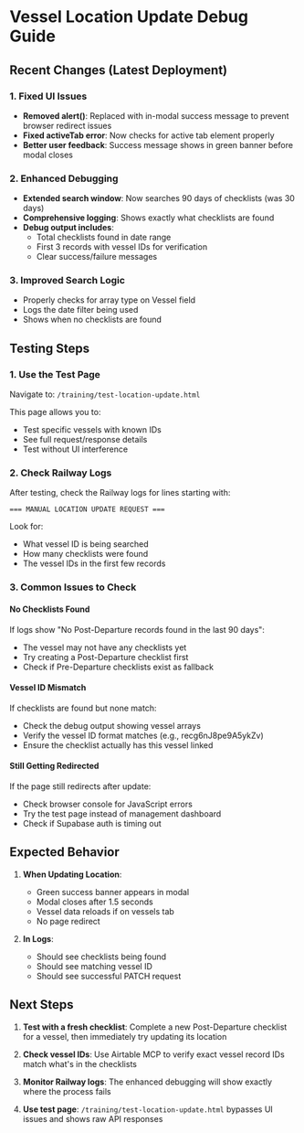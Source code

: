 # Vessel Location Update Debug Guide

## Recent Changes (Latest Deployment)

### 1. Fixed UI Issues
- **Removed alert()**: Replaced with in-modal success message to prevent browser redirect issues
- **Fixed activeTab error**: Now checks for active tab element properly
- **Better user feedback**: Success message shows in green banner before modal closes

### 2. Enhanced Debugging
- **Extended search window**: Now searches 90 days of checklists (was 30 days)
- **Comprehensive logging**: Shows exactly what checklists are found
- **Debug output includes**:
  - Total checklists found in date range
  - First 3 records with vessel IDs for verification
  - Clear success/failure messages

### 3. Improved Search Logic
- Properly checks for array type on Vessel field
- Logs the date filter being used
- Shows when no checklists are found

## Testing Steps

### 1. Use the Test Page
Navigate to: `/training/test-location-update.html`

This page allows you to:
- Test specific vessels with known IDs
- See full request/response details
- Test without UI interference

### 2. Check Railway Logs
After testing, check the Railway logs for lines starting with:
```
=== MANUAL LOCATION UPDATE REQUEST ===
```

Look for:
- What vessel ID is being searched
- How many checklists were found
- The vessel IDs in the first few records

### 3. Common Issues to Check

#### No Checklists Found
If logs show "No Post-Departure records found in the last 90 days":
- The vessel may not have any checklists yet
- Try creating a Post-Departure checklist first
- Check if Pre-Departure checklists exist as fallback

#### Vessel ID Mismatch
If checklists are found but none match:
- Check the debug output showing vessel arrays
- Verify the vessel ID format matches (e.g., recg6nJ8pe9A5ykZv)
- Ensure the checklist actually has this vessel linked

#### Still Getting Redirected
If the page still redirects after update:
- Check browser console for JavaScript errors
- Try the test page instead of management dashboard
- Check if Supabase auth is timing out

## Expected Behavior

1. **When Updating Location**: 
   - Green success banner appears in modal
   - Modal closes after 1.5 seconds
   - Vessel data reloads if on vessels tab
   - No page redirect

2. **In Logs**:
   - Should see checklists being found
   - Should see matching vessel ID
   - Should see successful PATCH request

## Next Steps

1. **Test with a fresh checklist**: Complete a new Post-Departure checklist for a vessel, then immediately try updating its location

2. **Check vessel IDs**: Use Airtable MCP to verify exact vessel record IDs match what's in the checklists

3. **Monitor Railway logs**: The enhanced debugging will show exactly where the process fails

4. **Use test page**: `/training/test-location-update.html` bypasses UI issues and shows raw API responses
